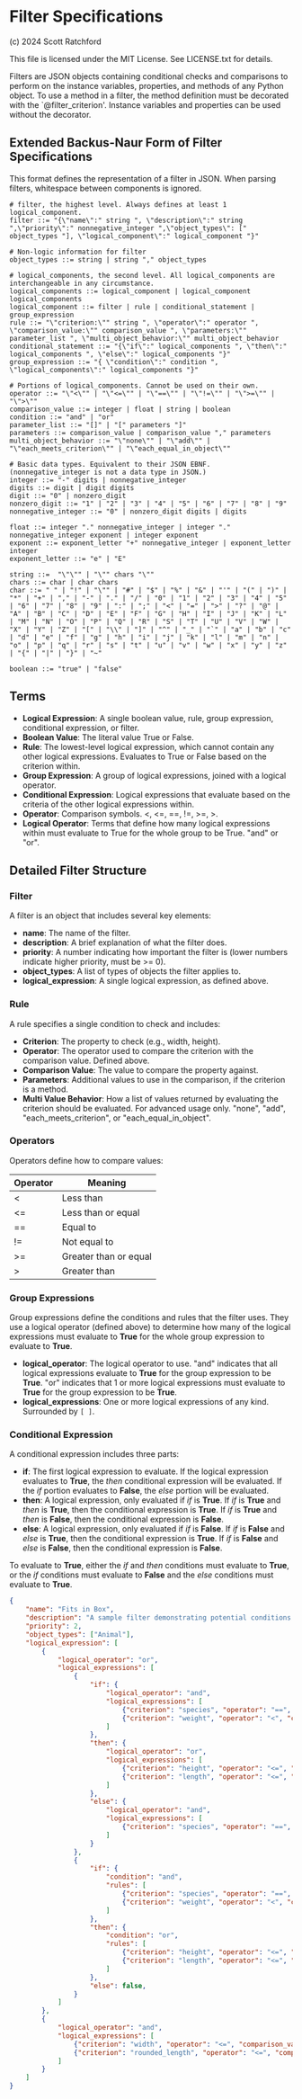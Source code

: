 # Filter Specifications

(c) 2024 Scott Ratchford

This file is licensed under the MIT License. See LICENSE.txt for details.

Filters are JSON objects containing conditional checks and comparisons to perform on the instance variables, properties, and methods of any Python object. To use a method in a filter, the method definition must be decorated with the `@filter_criterion'. Instance variables and properties can be used without the decorator.

## Extended Backus-Naur Form of Filter Specifications

This format defines the representation of a filter in JSON. When parsing filters, whitespace between components is ignored.

```EBNF
# filter, the highest level. Always defines at least 1 logical_component.
filter ::= "{\"name\":" string ", \"description\":" string ",\"priority\":" nonnegative_integer ",\"object_types\": [" object_types "], \"logical_component\":" logical_component "}"

# Non-logic information for filter
object_types ::= string | string "," object_types

# logical_components, the second level. All logical_components are interchangeable in any circumstance.
logical_components ::= logical_component | logical_component logical_components
logical_component ::= filter | rule | conditional_statement | group_expression
rule ::= "\"criterion:\"" string ", \"operator\":" operator ", \"comparison_value:\"" comparison_value ", \"parameters:\"" parameter_list ", \"multi_object_behavior:\"" multi_object_behavior
conditional_statement ::= "{\"if\":" logical_components ", \"then\":" logical_components ", \"else\":" logical_components "}"
group_expression ::= "{ \"condition\":" condition ", \"logical_components\":" logical_components "}"

# Portions of logical_components. Cannot be used on their own.
operator ::= "\"<\"" | "\"<=\"" | "\"==\"" | "\"!=\"" | "\">=\"" | "\">\""
comparison_value ::= integer | float | string | boolean
condition ::= "and" | "or"
parameter_list ::= "[]" | "[" parameters "]"
parameters ::= comparison_value | comparison_value "," parameters
multi_object_behavior ::= "\"none\"" | "\"add\"" | "\"each_meets_criterion\"" | "\"each_equal_in_object\""

# Basic data types. Equivalent to their JSON EBNF. (nonnegative_integer is not a data type in JSON.)
integer ::= "-" digits | nonnegative_integer
digits ::= digit | digit digits
digit ::= "0" | nonzero_digit
nonzero_digit ::= "1" | "2" | "3" | "4" | "5" | "6" | "7" | "8" | "9"
nonnegative_integer ::= "0" | nonzero_digit digits | digits

float ::= integer "." nonnegative_integer | integer "." nonnegative_integer exponent | integer exponent
exponent ::= exponent_letter "+" nonnegative_integer | exponent_letter integer
exponent_letter ::= "e" | "E"

string ::=  "\"\"" | "\"" chars "\""
chars ::= char | char chars
char ::= " " | "!" | "\"" | "#" | "$" | "%" | "&" | "'" | "(" | ")" | "*" | "+" | "," | "-" | "." | "/" | "0" | "1" | "2" | "3" | "4" | "5" | "6" | "7" | "8" | "9" | ":" | ";" | "<" | "=" | ">" | "?" | "@" | "A" | "B" | "C" | "D" | "E" | "F" | "G" | "H" | "I" | "J" | "K" | "L" | "M" | "N" | "O" | "P" | "Q" | "R" | "S" | "T" | "U" | "V" | "W" | "X" | "Y" | "Z" | "[" | "\\" | "]" | "^" | "_" | "`" | "a" | "b" | "c" | "d" | "e" | "f" | "g" | "h" | "i" | "j" | "k" | "l" | "m" | "n" | "o" | "p" | "q" | "r" | "s" | "t" | "u" | "v" | "w" | "x" | "y" | "z" | "{" | "|" | "}" | "~"

boolean ::= "true" | "false"
```

## Terms

- **Logical Expression**: A single boolean value, rule, group expression, conditional expression, or filter.
- **Boolean Value**: The literal value True or False.
- **Rule**: The lowest-level logical expression, which cannot contain any other logical expressions. Evaluates to True or False based on the criterion within.
- **Group Expression**: A group of logical expressions, joined with a logical operator.
- **Conditional Expression**: Logical expressions that evaluate based on the criteria of the other logical expressions within.
- **Operator**: Comparison symbols. <, <=, ==, !=, >=, >.
- **Logical Operator**: Terms that define how many logical expressions within must evaluate to True for the whole group to be True. "and" or "or".

## Detailed Filter Structure

### Filter

A filter is an object that includes several key elements:

- **name**: The name of the filter.
- **description**: A brief explanation of what the filter does.
- **priority**: A number indicating how important the filter is (lower numbers indicate higher priority, must be >= 0).
- **object_types**: A list of types of objects the filter applies to.
- **logical_expression**: A single logical expression, as defined above.

### Rule

A rule specifies a single condition to check and includes:

- **Criterion**: The property to check (e.g., width, height).
- **Operator**: The operator used to compare the criterion with the comparison value. Defined above.
- **Comparison Value**: The value to compare the property against.
- **Parameters**: Additional values to use in the comparison, if the criterion is a method.
- **Multi Value Behavior**: How a list of values returned by evaluating the criterion should be evaluated. For advanced usage only. "none", "add", "each_meets_criterion", or "each_equal_in_object".

### Operators

Operators define how to compare values:

| Operator | Meaning           |
|----------|-------------------|
| <        | Less than         |
| <=       | Less than or equal|
| ==       | Equal to          |
| !=       | Not equal to      |
| >=       | Greater than or equal |
| >        | Greater than      |

### Group Expressions

Group expressions define the conditions and rules that the filter uses. They use a logical operator (defined above) to determine how many of the logical expressions must evaluate to **True** for the whole group expression to evaluate to **True**.

- **logical_operator**: The logical operator to use. "and" indicates that all logical expressions evaluate to **True** for the group expression to be **True**. "or" indicates that 1 or more logical expressions must evaluate to **True** for the group expression to be **True**.
- **logical_expressions**: One or more logical expressions of any kind. Surrounded by `[ ]`.

### Conditional Expression

A conditional expression includes three parts:

- **if**: The first logical expression to evaluate. If the logical expression evaluates to **True**, the *then* conditional expression will be evaluated. If the *if* portion evaluates to **False**, the *else* portion will be evaluated.
- **then**: A logical expression, only evaluated if *if* is **True**. If *if* is **True** and *then* is **True**, then the conditional expression is **True**. If *if* is **True** and *then* is **False**, then the conditional expression is **False**.
- **else**: A logical expression, only evaluated if *if* is **False**. If *if* is **False** and *else* is **True**, then the conditional expression is **True**. If *if* is **False** and *else* is **False**, then the conditional expression is **False**.

To evaluate to **True**, either the *if* and *then* conditions must evaluate to **True**, or the *if* conditions must evaluate to **False** and the *else* conditions must evaluate to **True**.

```JSON
{
    "name": "Fits in Box",
    "description": "A sample filter demonstrating potential conditions for an animal to fit in a cardboard box.",
    "priority": 2,
    "object_types": ["Animal"],
    "logical_expression": [
        {
            "logical_operator": "or",
            "logical_expressions": [
                {
                    "if": {
                        "logical_operator": "and",
                        "logical_expressions": [
                            {"criterion": "species", "operator": "==", "comparison_value": "cat", "parameters": [], "multi_value_behavior": "none"},
                            {"criterion": "weight", "operator": "<", "comparison_value": 8.9, "parameters": [], "multi_value_behavior": "none"},
                        ]
                    },
                    "then": {
                        "logical_operator": "or",
                        "logical_expressions": [
                            {"criterion": "height", "operator": "<=", "comparison_value": 1.5, "parameters": [], "multi_value_behavior": "none"},
                            {"criterion": "length", "operator": "<=", "comparison_value": 2, "parameters": [], "multi_value_behavior": "none"}
                        ]
                    },
                    "else": {
                        "logical_operator": "and",
                        "logical_expressions": [
                            {"criterion": "species", "operator": "==", "comparison_value": "cat", "parameters": [], "multi_value_behavior": "none"}
                        ]
                    }
                },
                {
                    "if": {
                        "condition": "and",
                        "rules": [
                            {"criterion": "species", "operator": "==", "comparison_value": "dog", "parameters": [], "multi_value_behavior": "none"},
                            {"criterion": "weight", "operator": "<", "comparison_value": 8.9, "parameters": [], "multi_value_behavior": "none"},
                        ]
                    },
                    "then": {
                        "condition": "or",
                        "rules": [
                            {"criterion": "height", "operator": "<=", "comparison_value": 1.5, "parameters": [], "multi_value_behavior": "none"},
                            {"criterion": "length", "operator": "<=", "comparison_value": 2.5, "parameters": [], "multi_value_behavior": "none"}
                        ]
                    },
                    "else": false,
                }
            ]
        },
        {
            "logical_operator": "and",
            "logical_expressions": [
                {"criterion": "width", "operator": "<=", "comparison_value": 20, "parameters": [], "multi_value_behavior": "none"},
                {"criterion": "rounded_length", "operator": "<=", "comparison_value": 62, "parameters": [], "multi_value_behavior": "none"}
            ]
        }
    ]
}
```

